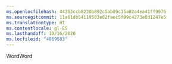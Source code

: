 ```yaml
---
ms.openlocfilehash: 44363ccb8230b892c5ab09c35a02a4ea41ff9976
ms.sourcegitcommit: 11a61db54119503e82faec5f99c4273e8d1247e5
ms.translationtype: HT
ms.contentlocale: gl-ES
ms.lasthandoff: 10/16/2020
ms.locfileid: "4069583"
---
```

<span data-ttu-id="92938-101">Word</span><span class="sxs-lookup"><span data-stu-id="92938-101">Word</span></span>